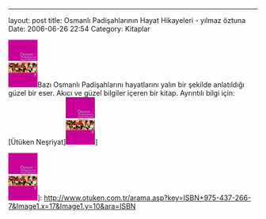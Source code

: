 ---
layout: post
title: Osmanlı Padişahlarının Hayat Hikayeleri - yılmaz öztuna
Date: 2006-06-26 22:54
Category: Kitaplar

![osmanli_padisahlari.jpg][]Bazı Osmanlı Padişahlarını hayatlarını
yalın bir şekilde anlatıldığı güzel bir eser. Akıcı ve güzel bilgiler
içeren bir kitap. Ayrıntılı bilgi için: [Ütüken Neşriyat]![osmanli_padisahlari.jpg][]]

  [osmanli_padisahlari.jpg]: /images/osmanli_padisahlari.thumbnail.jpg
  ![osmanli_padisahlari.jpg][]]: http://www.otuken.com.tr/arama.asp?key=ISBN+975-437-266-7&Image1.x=17&Image1.y=10&ara=ISBN
